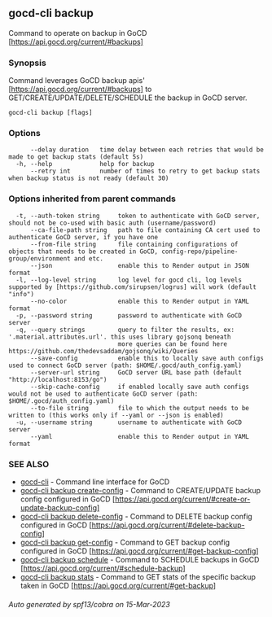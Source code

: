 ## gocd-cli backup

Command to operate on backup in GoCD [https://api.gocd.org/current/#backups]

### Synopsis

Command leverages GoCD backup apis' [https://api.gocd.org/current/#backups] to 
GET/CREATE/UPDATE/DELETE/SCHEDULE the backup in GoCD server.

```
gocd-cli backup [flags]
```

### Options

```
      --delay duration   time delay between each retries that would be made to get backup stats (default 5s)
  -h, --help             help for backup
      --retry int        number of times to retry to get backup stats when backup status is not ready (default 30)
```

### Options inherited from parent commands

```
  -t, --auth-token string     token to authenticate with GoCD server, should not be co-used with basic auth (username/password)
      --ca-file-path string   path to file containing CA cert used to authenticate GoCD server, if you have one
      --from-file string      file containing configurations of objects that needs to be created in GoCD, config-repo/pipeline-group/environment and etc.
      --json                  enable this to Render output in JSON format
  -l, --log-level string      log level for gocd cli, log levels supported by [https://github.com/sirupsen/logrus] will work (default "info")
      --no-color              enable this to Render output in YAML format
  -p, --password string       password to authenticate with GoCD server
  -q, --query strings         query to filter the results, ex: '.material.attributes.url'. this uses library gojsonq beneath
                              more queries can be found here https://github.com/thedevsaddam/gojsonq/wiki/Queries
      --save-config           enable this to locally save auth configs used to connect GoCD server (path: $HOME/.gocd/auth_config.yaml)
      --server-url string     GoCD server URL base path (default "http://localhost:8153/go")
      --skip-cache-config     if enabled locally save auth configs would not be used to authenticate GoCD server (path: $HOME/.gocd/auth_config.yaml)
      --to-file string        file to which the output needs to be written to (this works only if --yaml or --json is enabled)
  -u, --username string       username to authenticate with GoCD server
      --yaml                  enable this to Render output in YAML format
```

### SEE ALSO

* [gocd-cli](gocd-cli.md)	 - Command line interface for GoCD
* [gocd-cli backup create-config](gocd-cli_backup_create-config.md)	 - Command to CREATE/UPDATE backup config configured in GoCD [https://api.gocd.org/current/#create-or-update-backup-config]
* [gocd-cli backup delete-config](gocd-cli_backup_delete-config.md)	 - Command to DELETE backup config configured in GoCD [https://api.gocd.org/current/#delete-backup-config]
* [gocd-cli backup get-config](gocd-cli_backup_get-config.md)	 - Command to GET backup config configured in GoCD [https://api.gocd.org/current/#get-backup-config]
* [gocd-cli backup schedule](gocd-cli_backup_schedule.md)	 - Command to SCHEDULE backups in GoCD [https://api.gocd.org/current/#schedule-backup]
* [gocd-cli backup stats](gocd-cli_backup_stats.md)	 - Command to GET stats of the specific backup taken in GoCD [https://api.gocd.org/current/#get-backup]

###### Auto generated by spf13/cobra on 15-Mar-2023
